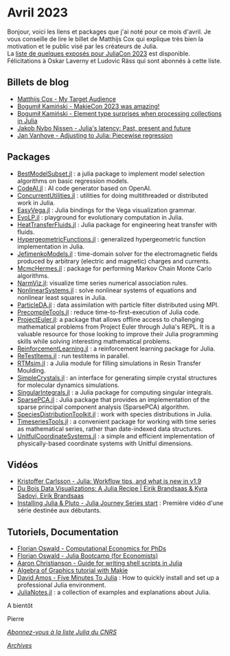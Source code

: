 # Avril 2023 

Bonjour, voici les liens et packages que j'ai noté pour ce mois
d'avril. Je vous conseille de lire le billet de Matthijs Cox qui
explique très bien la motivation et le public visé par les créateurs
de Julia.  
La [liste de quelques exposés pour JuliaCon 2023](https://pretalx.com/juliacon2023/featured/) est disponible.
Félicitations à Oskar Laverny et Ludovic Räss qui sont abonnés à cette liste.

## Billets de blog

- [Matthijs Cox - My Target Audience](https://scientificcoder.com/my-target-audience) 
- [Bogumił Kamiński - MakieCon 2023 was amazing!](https://bkamins.github.io/julialang/2023/04/21/aog.html)
- [Bogumił Kamiński - Element type surprises when processing collections in Julia](https://bkamins.github.io/julialang/2023/04/07/narrowing.html)
- [Jakob Nybo Nissen - Julia's latency: Past, present and future](https://viralinstruction.com/posts/latency)
- [Jan Vanhove - Adjusting to Julia: Piecewise regression](https://janhove.github.io/analysis/2023/03/07/julia-breakpoint-regression)

## Packages

- [BestModelSubset.jl](https://github.com/waitasecant/BestModelSubset.jl) : a julia package to implement model selection algorithms on basic regression models.
- [CodeAI.jl](https://github.com/GenieFramework/CodeAI.jl) : AI code generator based on OpenAI.
- [ConcurrentUtilities.jl](https://github.com/JuliaServices/ConcurrentUtilities.jl) : utilities for doing multithreaded or distributed work in Julia.
- [EasyVega.jl](https://github.com/fredo-dedup/EasyVega.jl) : Julia bindings for the Vega visualization grammar.
- [EvoLP.jl](https://github.com/ntnu-ai-lab/EvoLP.jl) : playground for evolutionary computation in Julia.
- [HeatTransferFluids.jl](https://github.com/rydyb/HeatTransferFluids.jl) : Julia package for engineering heat transfer with fluids.
- [HypergeometricFunctions.jl](https://github.com/JuliaMath/HypergeometricFunctions.jl) : generalized hypergeometric function implementation in Julia.
- [JefimenkoModels.jl](https://github.com/mikeingold/JefimenkoModels.jl) : time-domain solver for the electromagnetic fields produced by arbitrary (electric and magnetic) charges and currents.
- [McmcHermes.jl](https://github.com/stevenalfonso/McmcHermes.jl) : package for performing Markov Chain Monte Carlo algorithms.
- [NarmViz.jl](https://github.com/firefly-cpp/NarmViz.jl): visualize time series numerical association rules.
- [NonlinearSystems.jl](https://github.com/junyuan-chen/NonlinearSystems.jl) : solve nonlinear systems of equations and nonlinear least squares in Julia.
- [ParticleDA.jl](https://github.com/Team-RADDISH/ParticleDA.jl) :  data assimilation with particle filter distributed using MPI.
- [PrecompileTools.jl](https://github.com/JuliaLang/PrecompileTools.jl) : reduce time-to-first-execution of Julia code.
- [ProjectEuler.jl](https://github.com/udohjeremiah/ProjectEuler.jl): a package that allows offline access to challenging mathematical problems from Project Euler through Julia's REPL. It is a valuable resource for those looking to improve their Julia programming skills while solving interesting mathematical problems.
- [ReinforcementLearning.jl](https://github.com/JuliaReinforcementLearning/ReinforcementLearning.jl) : a reinforcement learning package for Julia.
- [ReTestItems.jl](https://github.com/JuliaTesting/ReTestItems.jl) : run testitems in parallel.
- [RTMsim.jl](https://github.com/obertscheiderfhwn/RTMsim) : a Julia module for filling simulations in Resin Transfer Moulding.
- [SimpleCrystals.jl](https://github.com/ejmeitz/SimpleCrystals.jl) : an interface for generating simple crystal structures for molecular dynamics simulations.
- [SingularIntegrals.jl](https://github.com/JuliaApproximation/SingularIntegrals.jl) : a Julia package for computing singular integrals.
- [SparsePCA.jl](https://github.com/Deepmalya3D/SparsePCA.jl) : Julia package that provides an implementation of the sparse principal component analysis (SparsePCA) algorithm.
- [SpeciesDistributionToolkit.jl](https://github.com/PoisotLab/SpeciesDistributionToolkit.jl) : work with species distributions in Julia.
- [TimeseriesTools.jl](https://github.com/brendanjohnharris/TimeseriesTools.jl) : a convenient package for working with time series as mathematical series, rather than date-indexed data structures.
- [UnitfulCoordinateSystems.jl](https://github.com/mikeingold/UnitfulCoordinateSystems.jl) : a simple and efficient implementation of physically-based coordinate systems with Unitful dimensions.

## Vidéos

- [Kristoffer Carlsson - Julia: Workflow tips, and what is new in v1.9](https://youtu.be/qM9NtiYlXck)
- [Du Bois Data Visualizations: A Julia Recipe | Eirik Brandsaas & Kyra Sadovi, Eirik Brandsaas](https://youtu.be/KoQINWDenjk)
- [Installing Julia & Pluto - Julia Journey Series start](https://youtu.be/o6H-J0Vu2uo) : Première vidéo d'une série destinée aux débutants. 

## Tutoriels, Documentation

- [Florian Oswald - Computational Economics for PhDs](https://github.com/floswald/NumericalMethods)
- [Florian Oswald - Julia Bootcamp (for Economists)](https://github.com/floswald/julia-bootcamp)
- [Aaron Christianson - Guide for writing shell scripts in Julia](https://github.com/ninjaaron/administrative-scripting-with-julia)
- [Algebra of Graphics tutorial with Makie](https://aog.makie.org/stable/generated/penguins/)
- [David Amos - Five Minutes To Julia](https://davidamos.dev/five-minutes-to-julia/) : How to quickly install and set up a professional Julia environment.
- [JuliaNotes.jl](https://github.com/m3g/JuliaNotes.jl) : a collection of examples and explanations about Julia.

A bientôt 

Pierre

[*Abonnez-vous à la liste Julia du CNRS*](https://listes.services.cnrs.fr/wws/subscribe/julia)

[*Archives*](https://pnavaro.github.io/NouvellesJulia)
